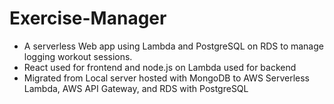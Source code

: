 # Exercise-Manager
- A serverless Web app using Lambda and PostgreSQL on RDS to manage logging workout sessions.
- React used for frontend and node.js on Lambda used for backend
- Migrated from Local server hosted with MongoDB to AWS Serverless Lambda, AWS API Gateway, and RDS with PostgreSQL

